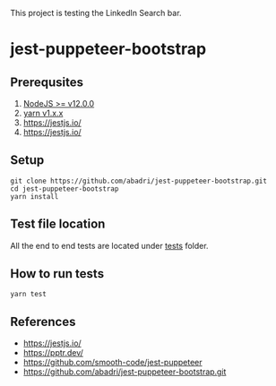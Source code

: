 This project is testing the LinkedIn Search bar.

# jest-puppeteer-bootstrap

## Prerequsites
1. [NodeJS >= v12.0.0](http://nodejs.org)
2. [yarn v1.x.x](https://classic.yarnpkg.com/en/)
3. https://jestjs.io/ 
4. https://jestjs.io/ 

## Setup

```Terminal
git clone https://github.com/abadri/jest-puppeteer-bootstrap.git
cd jest-puppeteer-bootstrap
yarn install
```

## Test file location
All the end to end tests are located under [tests](./tests) folder.

## How to run tests

```Terminal
yarn test
```

## References
* https://jestjs.io/
* https://pptr.dev/
* https://github.com/smooth-code/jest-puppeteer
* https://github.com/abadri/jest-puppeteer-bootstrap.git
